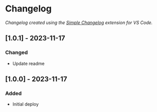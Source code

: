# Changelog

*Changelog created using the [Simple Changelog](https://marketplace.visualstudio.com/items?itemName=tobiaswaelde.vscode-simple-changelog) extension for VS Code.*

## [1.0.1] - 2023-11-17
### Changed
- Update readme


## [1.0.0] - 2023-11-17
### Added
- Initial deploy